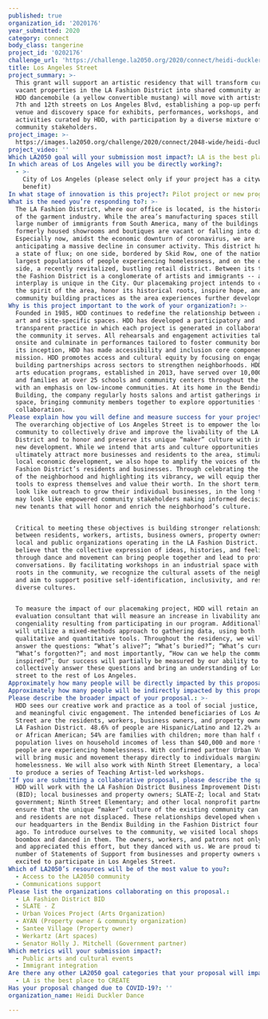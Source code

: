 ```yaml
---
published: true
organization_id: '2020176'
year_submitted: 2020
category: connect
body_class: tangerine
project_id: '0202176'
challenge_url: 'https://challenge.la2050.org/2020/connect/heidi-duckler-dance/'
title: Los Angeles Street
project_summary: >-
  This grant will support an artistic residency that will transform currently
  vacant properties in the LA Fashion District into shared community assets. The
  HDD dancemobile (a yellow convertible mustang) will move with artists between
  7th and 12th streets on Los Angeles Blvd, establishing a pop-up performance
  venue and discovery space for exhibits, performances, workshops, and other
  activities curated by HDD, with participation by a diverse mixture of
  community stakeholders. 
project_image: >-
  https://images.la2050.org/challenge/2020/connect/2048-wide/heidi-duckler-dance.jpg
project_video: ''
Which LA2050 goal will your submission most impact?: LA is the best place to CONNECT
In which areas of Los Angeles will you be directly working?:
  - >-
    City of Los Angeles (please select only if your project has a citywide
    benefit)
In what stage of innovation is this project?: Pilot project or new program (testing or implementing a new idea)
What is the need you’re responding to?: >-
  The LA Fashion District, where our office is located, is the historical center
  of the garment industry. While the area’s manufacturing spaces still employ a
  large number of immigrants from South America, many of the buildings that
  formerly housed showrooms and boutiques are vacant or falling into disrepair.
  Especially now, amidst the economic downturn of coronavirus, we are
  anticipating a massive decline in consumer activity. This district has been in
  a state of flux; on one side, bordered by Skid Row, one of the nation’s
  largest populations of people experiencing homelessness, and on the other
  side, a recently revitalized, bustling retail district. Between its two ends,
  the Fashion District is a conglomerate of artists and immigrants -- and this
  interplay is unique in the City. Our placemaking project intends to catalyze
  the spirit of the area, honor its historical roots, inspire hope, and inform
  community building practices as the area experiences further development.
Why is this project important to the work of your organization?: >-
  Founded in 1985, HDD continues to redefine the relationship between audience,
  art and site-specific spaces. HDD has developed a participatory and
  transparent practice in which each project is generated in collaboration with
  the community it serves. All rehearsals and engagement activities take place
  onsite and culminate in performances tailored to foster community bonds. From
  its inception, HDD has made accessibility and inclusion core components of its
  mission. HDD promotes access and cultural equity by focusing on engagement and
  building partnerships across sectors to strengthen neighborhoods. HDD’s youth
  arts education programs, established in 2013, have served over 10,000 youth
  and families at over 25 schools and community centers throughout the City,
  with an emphasis on low-income communities. At its home in the Bendix
  Building, the company regularly hosts salons and artist gatherings in its
  space, bringing community members together to explore opportunities for
  collaboration.
Please explain how you will define and measure success for your project.: >-
  The overarching objective of Los Angeles Street is to empower the local
  community to collectively drive and improve the livability of the LA Fashion
  District and to honor and preserve its unique “maker” culture with impending
  new development. While we intend that arts and culture opportunities will
  ultimately attract more businesses and residents to the area, stimulating
  local economic development, we also hope to amplify the voices of the LA
  Fashion District’s residents and businesses. Through celebrating the history
  of the neighborhood and highlighting its vibrancy, we will equip them with the
  tools to express themselves and value their worth. In the short term, that may
  look like outreach to grow their individual businesses, in the long term that
  may look like empowered community stakeholders making informed decisions about
  new tenants that will honor and enrich the neighborhood’s culture.


  Critical to meeting these objectives is building stronger relationships
  between residents, workers, artists, business owners, property owners, and the
  local and public organizations operating in the LA Fashion District. We
  believe that the collective expression of ideas, histories, and feelings
  through dance and movement can bring people together and lead to profound
  conversations. By facilitating workshops in an industrial space with historic
  roots in the community, we recognize the cultural assets of the neighborhood
  and aim to support positive self-identification, inclusivity, and respect for
  diverse cultures. 


  To measure the impact of our placemaking project, HDD will retain an
  evaluation consultant that will measure an increase in livability and
  congeniality resulting from participating in our program. Additionally, we
  will utilize a mixed-methods approach to gathering data, using both
  qualitative and quantitative tools. Throughout the residency, we will move to
  answer the questions: “What’s alive?”; “What’s buried?”; “What’s current?”;
  “What’s forgotten?”; and most importantly, “How can we help the community be
  inspired?”; Our success will partially be measured by our ability to
  collectively answer these questions and bring an understanding of Los Angeles
  street to the rest of Los Angeles. 
Approximately how many people will be directly impacted by this proposal?: '100'
Approximately how many people will be indirectly impacted by this proposal?: '1000'
Please describe the broader impact of your proposal.: >-
  HDD sees our creative work and practice as a tool of social justice, learning,
  and meaningful civic engagement. The intended beneficiaries of Los Angeles
  Street are the residents, workers, business owners, and property owners in the
  LA Fashion District. 48.6% of people are Hispanic/Latino and 12.2% are Black
  or African American; 54% are families with children; more than half of the
  population lives on household incomes of less than $40,000 and more than 600
  people are experiencing homelessness. With confirmed partner Urban Voices, we
  will bring music and movement therapy directly to individuals marginalized by
  homelessness. We will also work with Ninth Street Elementary, a local school,
  to produce a series of Teaching Artist-led workshops. 
'If you are submitting a collaborative proposal, please describe the specific role of partner organizations in the project.': >-
  HDD will work with the LA Fashion District Business Improvement District
  (BID); local businesses and property owners; SLATE-Z; local and State
  government; Ninth Street Elementary; and other local nonprofit partners to
  ensure that the unique “maker” culture of the existing community can remain
  and residents are not displaced. These relationships developed when we moved
  our headquarters in the Bendix Building in the Fashion District four years
  ago. To introduce ourselves to the community, we visited local shops with a
  boombox and danced in them. The owners, workers, and patrons not only accepted
  and appreciated this effort, but they danced with us. We are proud to have a
  number of Statements of Support from businesses and property owners who are
  excited to participate in Los Angeles Street.
Which of LA2050’s resources will be of the most value to you?:
  - Access to the LA2050 community
  - Communications support
Please list the organizations collaborating on this proposal.:
  - LA Fashion District BID
  - SLATE - Z
  - Urban Voices Project (Arts Organization)
  - AYAN (Property owner & community organization)
  - Santee Village (Property owner)
  - Werkartz (Art spaces)
  - Senator Holly J. Mitchell (Government partner)
Which metrics will your submission impact?:
  - Public arts and cultural events
  - Immigrant integration
Are there any other LA2050 goal categories that your proposal will impact?:
  - LA is the best place to CREATE
Has your proposal changed due to COVID-19?: ''
organization_name: Heidi Duckler Dance

---
```

